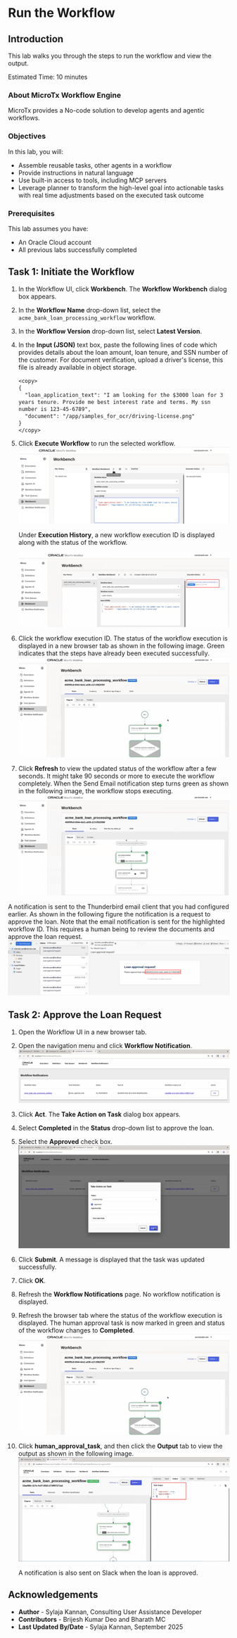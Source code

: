 # Run the Workflow

## Introduction

This lab walks you through the steps to run the workflow and view the output.

Estimated Time: 10 minutes

### About MicroTx Workflow Engine

MicroTx provides a No-code solution to develop agents and agentic workflows.

### Objectives

In this lab, you will:
* Assemble reusable tasks, other agents in a workflow
* Provide instructions in natural language
* Use built-in access to tools, including MCP servers
* Leverage planner to transform the high-level goal into actionable tasks with real time adjustments based on the executed task outcome

### Prerequisites

This lab assumes you have:
* An Oracle Cloud account
* All previous labs successfully completed

## Task 1: Initiate the Workflow

1. In the Workflow UI, click **Workbench**.
    The **Workflow Workbench** dialog box appears.

2. In the **Workflow Name** drop-down list, select the `acme_bank_loan_processing_workflow` workflow.

3. In the **Workflow Version** drop-down list, select **Latest Version**.

4. In the **Input (JSON)** text box, paste the following lines of code which provides details about the loan amount, loan tenure, and SSN number of the customer. For document verification, upload a driver's license, this file is already available in object storage.

    ```
    <copy>
    {
      "loan_application_text": "I am looking for the $3000 loan for 3 years tenure. Provide me best interest rate and terms. My ssn number is 123-45-6789",
      "document": "/app/samples_for_ocr/driving-license.png"
    }
    </copy>
    ```

4. Click **Execute Workflow** to run the selected workflow.
   ![Select a workflow that you want to view in the Workflow UI](images/workbench-workflow.png)

    Under **Execution History**, a new workflow execution ID is displayed along with the status of the workflow.

    ![View the workflow execution ID](images/execution-history.png)

5. Click the workflow execution ID. The status of the workflow execution is displayed in a new browser tab as shown in the following image. Green indicates that the steps have already been executed successfully.
    ![View the status of the workflow execution](images/workflow-execution-status.png)

6. Click **Refresh** to view the updated status of the workflow after a few seconds. It might take 90 seconds or more to execute the workflow completely.
    When the Send Email notification step turns green as shown in the following image, the workflow stops executing.
    ![View the status of the workflow execution](images/human-task-approval.png)

A notification is sent to the Thunderbird email client that you had configured earlier. As shown in the following figure the notification is a request to approve the loan. Note that the email notification is sent for the highlighted workflow ID. This requires a human being to review the documents and approve the loan request.
![Email notification to approve the loan request](images/email-notification.png)

## Task 2: Approve the Loan Request

1. Open the Workflow UI in a new browser tab.

2. Open the navigation menu and click **Workflow Notification**.
   ![View the status of the workflow execution](images/workflow-notification.png)

2. Click **Act**.
   The **Take Action on Task** dialog box appears.

3. Select **Completed** in the **Status** drop-down list to approve the loan.

4. Select the **Approved** check box.
   ![Approve action](images/take-action.png)

5. Click **Submit**.
    A message is displayed that the task was updated successfully.

6. Click **OK**.

7. Refresh the **Workflow Notifications** page.
    No workflow notification is displayed.

8. Refresh the browser tab where the status of the workflow execution is displayed.
    The human approval task is now marked in green and status of the workflow changes to **Completed**.
    ![Workflow execute complete](images/workflow-execution-status.png)

9. Click **human_approval_task**, and then click the **Output** tab to view the output as shown in the following image.
    ![alt text](images/workflow-output.png)

    A notification is also sent on Slack when the loan is approved.

## Acknowledgements
* **Author** - Sylaja Kannan, Consulting User Assistance Developer
* **Contributors** -  Brijesh Kumar Deo and Bharath MC
* **Last Updated By/Date** - Sylaja Kannan, September 2025
